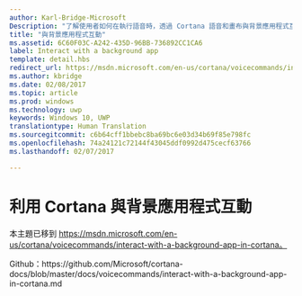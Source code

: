 ```yaml
---
author: Karl-Bridge-Microsoft
Description: "了解使用者如何在執行語音時，透過 Cortana 語音和畫布與背景應用程式互動。"
title: "與背景應用程式互動"
ms.assetid: 6C60F03C-A242-435D-96BB-736892CC1CA6
label: Interact with a background app
template: detail.hbs
redirect_url: https://msdn.microsoft.com/en-us/cortana/voicecommands/interact-with-a-background-app-in-cortana
ms.author: kbridge
ms.date: 02/08/2017
ms.topic: article
ms.prod: windows
ms.technology: uwp
keywords: Windows 10, UWP
translationtype: Human Translation
ms.sourcegitcommit: c6b64cff1bbebc8ba69bc6e03d34b69f85e798fc
ms.openlocfilehash: 74a24121c72144f43045ddf0992d475cecf63766
ms.lasthandoff: 02/07/2017

---
```


# <a name="interact-with-a-background-app-in-cortana"></a>利用 Cortana 與背景應用程式互動

本主題已移到 https://msdn.microsoft.com/en-us/cortana/voicecommands/interact-with-a-background-app-in-cortana。

Github：https&#58;//github.com/Microsoft/cortana-docs/blob/master/docs/voicecommands/interact-with-a-background-app-in-cortana.md

